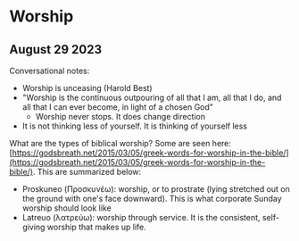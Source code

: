 # Worship

## August 29 2023

Conversational notes:

- Worship is unceasing (Harold Best)
- "Worship is the continuous outpouring of all that I am, all that I do, and all that I can ever become, in light of a chosen God"
	- Worship never stops. It does change direction
- It is not thinking less of yourself. It is thinking of yourself less

What are the types of biblical worship? Some are seen here: [https://godsbreath.net/2015/03/05/greek-words-for-worship-in-the-bible/](https://godsbreath.net/2015/03/05/greek-words-for-worship-in-the-bible/). This are summarized below:

- Proskuneo (Προσκυνέω): worship, or to prostrate (lying stretched out on the ground with one's face downward). This is what corporate Sunday worship should look like
- Latreuo (λατρεύω): worship through service. It is the consistent, self-giving worship that makes up life.
